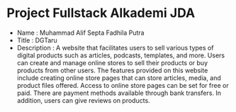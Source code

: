 # Project Fullstack Alkademi JDA

* Name :
  Muhammad Alif Septa Fadhila Putra
* Title :
  DGTaru
* Description :
  A website that facilitates users to sell various types of digital products such as articles, podcasts, templates, and more. Users can create and manage online stores to sell their products or buy products from other users. The features provided on this website include creating online store pages that can store articles, media, and product files offered. Access to online store pages can be set for free or paid. There are payment methods available through bank transfers. In addition, users can give reviews on products.
